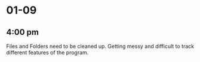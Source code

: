# 01-09

## 4:00 pm

Files and Folders need to be cleaned up.
Getting messy and difficult to track different features of the program.
